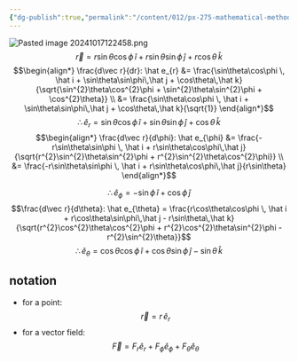 ```yaml
---
{"dg-publish":true,"permalink":"/content/012/px-275-mathematical-methods/b-coordinate-systems-and-integration/b1-coordinate-systems/px-275-b1f-spherical-basis-vectors/","created":"2024-11-25T10:50:32.000+00:00","updated":"2024-11-26T10:04:36.485+00:00"}
---
```


![Pasted image 20241017122458.png](/img/user/pics/Pasted%20image%2020241017122458.png)
$$\vec r = r\sin\theta\cos\phi \, \hat i + r\sin\theta\sin\phi\,\hat j + r\cos\theta\,\hat k$$
$$\begin{align*}
	\frac{d\vec r}{dr}: \hat e_{r} &= \frac{\sin\theta\cos\phi \, \hat i + \sin\theta\sin\phi\,\hat j + \cos\theta\,\hat k}{\sqrt{\sin^{2}\theta\cos^{2}\phi + \sin^{2}\theta\sin^{2}\phi + \cos^{2}\theta}} \\
	&= \frac{\sin\theta\cos\phi \, \hat i + \sin\theta\sin\phi\,\hat j + \cos\theta\,\hat k}{\sqrt{1}}
\end{align*}$$
$$\therefore \hat e_{r}= \sin\theta\cos\phi \, \hat i + \sin\theta\sin\phi\,\hat j + \cos\theta\,\hat k$$
$$\begin{align*}
	\frac{d\vec r}{d\phi}: \hat e_{\phi} &= \frac{-r\sin\theta\sin\phi \, \hat i + r\sin\theta\cos\phi\,\hat j}{\sqrt{r^{2}\sin^{2}\theta\sin^{2}\phi + r^{2}\sin^{2}\theta\cos^{2}\phi}} \\
	&= \frac{-r\sin\theta\sin\phi \, \hat i + r\sin\theta\cos\phi\,\hat j}{r\sin\theta}
\end{align*}$$

$$\therefore \hat e_{\phi}= -\sin\phi \, \hat i + \cos\phi\,\hat j$$
$$\frac{d\vec r}{d\theta}: \hat e_{\theta} = \frac{r\cos\theta\cos\phi \, \hat i + r\cos\theta\sin\phi\,\hat j - r\sin\theta\,\hat k}{\sqrt{r^{2}\cos^{2}\theta\cos^{2}\phi + r^{2}\cos^{2}\theta\sin^{2}\phi - r^{2}\sin^{2}\theta}}$$
$$\therefore \hat e_{\theta} = \cos\theta\cos\phi \, \hat i + \cos\theta\sin\phi\,\hat j - \sin\theta\,\hat k$$
## notation
- for a point: 
$$\vec r = r\,\hat e_r$$
- for a vector field: 
$$\vec F = F_{r}\hat e_{r}+ F_{\phi} \hat e_{\phi} + F_{\theta} \hat e_\theta$$
